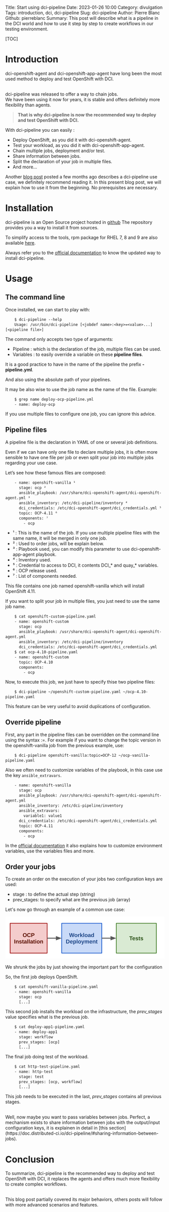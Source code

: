 Title: Start using dci-pipeline
Date: 2023-01-26 10:00
Category: divulgation
Tags: introduction, dci, dci-pipeline
Slug: dci-pipeline
Author: Pierre Blanc
Github: pierreblanc
Summary: This post will describe what is a pipeline in the DCI world and how to use it step by step to create workflows in our testing environment.

[TOC]

# Introduction

dci-openshift-agent and dci-openshift-app-agent have long been the most used method to deploy and test OpenShift with DCI.

<br/>
dci-pipeline was released to offer a way to chain jobs.

<br/>
We have been using it now for years, it is stable and offers definitely more flexibility than agents.

> **That is why dci-pipeline is now the recommended way to deploy and test OpenShift with DCI.**


With dci-pipeline you can easily :

- Deploy OpenShift, as you did it with dci-openshift-agent.
- Test your workload, as you did it with dci-openshift-app-agent.
- Chain multiple jobs, deployment and/or test.
- Share information between jobs.
- Split the declaration of your job in multiple files.
- And more…

Another [blog post](customizable-ansible-hooks.html) posted a few months ago describes a dci-pipeline use case, we definitely recommend reading it. In this present blog post, we will explain how to use it from the beginning. No prerequisites are necessary.

# Installation

dci-pipeline is an Open Source project hosted in [github](https://github.com/redhat-cip/dci-pipeline)
The repository provides you a way to install it from sources.

To simplify access to the tools, rpm package for RHEL 7, 8 and 9 are also available [here](https://packages.distributed-ci.io/).

Always refer you to the [official documentation](https://doc.distributed-ci.io/dci-pipeline/) to know the updated way to install dci-pipeline.


# Usage

## The command line
Once installed, we can start to play with:

        $ dci-pipeline --help
        Usage: /usr/bin/dci-pipeline [<jobdef name>:<key>=<value>...] [<pipeline file>]

The command only accepts two type of arguments:

- Pipeline : which is the declaration of the job, multiple files can be used.
- Variables : to easily override a variable on these **pipeline files**.

It is a good practice to have in the name of the pipeline the prefix **-pipeline.yml**.

And also using the absolute path of your pipelines.

It may be also wise to use the job name as the name of the file. Example:

        $ grep name deploy-ocp-pipeline.yml
        - name: deploy-ocp

If you use multiple files to configure one job, you can ignore this advice.


## Pipeline files

A pipeline file is the declaration in YAML of one or several job definitions.

Even if we can have only one file to declare multiple jobs, it is often more sensible to have one file per job or even split your job into multiple jobs regarding your use case.

Let’s see how these famous files are composed:

        - name: openshift-vanilla ¹
          stage: ocp ²
          ansible_playbook: /usr/share/dci-openshift-agent/dci-openshift-agent.yml ³
          ansible_inventory: /etc/dci-pipeline/inventory ⁴
          dci_credentials: /etc/dci-openshift-agent/dci_credentials.yml ⁵
          topic: OCP-4.11 ⁶
          components: ⁷
            - ocp

- ¹ : This is the name of the job. If you use multiple pipeline files with the same name, it will be merged in only one job.
- ² : Used to order jobs, will be explain below.
- ³ : Playbook used, you can modify this parameter to use dci-openshift-app-agent playbook.
- ⁴ : Inventory used.
- ⁵ : Credential to access to DCI, it contents DCI_* and quay_* variables.
- ⁶ : OCP release used.
- ⁷ : List of components needed.

This file contains one job named openshift-vanilla which will install OpenShift 4.11.

If you want to split your job in multiple files, you just need to use the same job name.

        $ cat openshift-custom-pipeline.yaml
        - name: openshift-custom
          stage: ocp
          ansible_playbook: /usr/share/dci-openshift-agent/dci-openshift-agent.yml
          ansible_inventory: /etc/dci-pipeline/inventory
          dci_credentials: /etc/dci-openshift-agent/dci_credentials.yml
        $ cat ocp-4.10-pipeline.yaml
        - name: openshift-custom
          topic: OCP-4.10
          components:
            - ocp

Now, to execute this job, we just have to specify thise two pipeline files:

        $ dci-pipeline ~/openshift-custom-pipeline.yaml ~/ocp-4.10-pipeline.yaml

This feature can be very useful to avoid duplications of configuration.


## Override pipeline

First, any part in the pipeline files can be overridden on the command line using the syntax <job name>:<field>=<value>. For example if you want to change the topic version in the openshift-vanilla job from the previous example, use:

        $ dci-pipeline openshift-vanilla:topic=OCP-12 ~/ocp-vanilla-pipeline.yaml

Also we often need to customize variables of the playbook, in this case use the key `ansible_extravars`.

        - name: openshift-vanilla
          stage: ocp
          ansible_playbook: /usr/share/dci-openshift-agent/dci-openshift-agent.yml
          ansible_inventory: /etc/dci-pipeline/inventory
          ansible_extravars:
            variable1: value1
          dci_credentials: /etc/dci-openshift-agent/dci_credentials.yml
          topic: OCP-4.11
          components:
            - ocp

In the [official documentation](https://doc.distributed-ci.io/dci-pipeline/) it also explains how to customize environment variables, use the variables files and more.


## Order your jobs

To create an order on the execution of your jobs two configuration keys are used:

- stage : to define the actual step (string)
- prev_stages: to specify what are the previous job (array)

Let's now go through an example of a common use case:

![simple pipelinediagram](images/2023-01-26-simple-pipeline-diagram.png)

We shrunk the jobs by just showing the important part for the configuration

So, the first job deploys OpenShift.

        $ cat openshift-vanilla-pipeline.yaml
        - name: openshift-vanilla
          stage: ocp
          [...]

This second job installs the workload on the infrastructure, the *prev_stages* value specifies what is the previous job.

        $ cat deploy-app1-pipeline.yaml
        - name: deploy-app1
          stage: workflow
          prev_stages: [ocp]
          [...]

The final job doing test of the workload.

        $ cat http-test-pipeline.yaml
        - name: http-test
          stage: test
          prev_stages: [ocp, workflow]
          [...]

This job needs to be executed in the last, *prev_stages* contains all previous stages.

<br/>
Well, now maybe you want to pass variables between jobs. Perfect, a mechanism exists to share information between jobs with the output/input configuration keys, it is explainen in detail in [this section](https://doc.distributed-ci.io/dci-pipeline/#sharing-information-between-jobs).

# Conclusion

To summarize, dci-pipeline is the recommended way to deploy and test OpenShift with DCI, it replaces the agents and offers much more flexibility to create complex workflows.

<br/>
This blog post partially covered its major behaviors, others posts will follow with more advanced scenarios and features.
